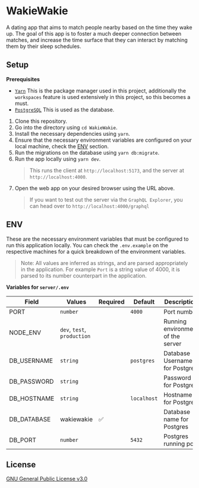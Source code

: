 # WakieWakie

A dating app that aims to match people nearby based on the time they wake up. The goal of this app is to foster a much deeper connection between matches, and increase the time surface that they can interact by matching them by their sleep schedules.

## Setup

**Prerequisites**

- [`Yarn`](https://yarnpkg.com/) This is the package manager used in this project, additionally the `workspaces` feature is used extensively in this project, so this becomes a must.
- [`PostgreSQL`](https://www.postgresql.org/download/) This is used as the database.

1. Clone this repository.
2. Go into the directory using `cd WakieWakie`.
3. Install the necessary dependencies using `yarn`.
4. Ensure that the necessary environment variables are configured on your local machine, check the [ENV](#env) section.
5. Run the migrations on the database using `yarn db:migrate`.
6. Run the app locally using `yarn dev`.
   > This runs the client at `http://localhost:5173`, and the server at `http://localhost:4000`.
7. Open the web app on your desired browser using the URL above.
   > If you want to test out the server via the `GraphQL Explorer`, you can head over to `http://localhost:4000/graphql`

## ENV

These are the necessary environment variables that must be configured to run this application locally. You can check the `.env.example` on the respective machines for a quick breakdown of the environment variables.

> Note: All values are inferred as strings, and are parsed appropriately in the application. For example `Port` is a string value of 4000, it is parsed to its number counterpart in the application.

**Variables for `server/.env`**

| Field       | Values                      | Required | Default     | Description                       |
| ----------- | --------------------------- | -------- | ----------- | --------------------------------- |
| PORT        | `number`                    |          | `4000`      | Port number                       |
| NODE_ENV    | `dev`, `test`, `production` |          |             | Running environment of the server |
| DB_USERNAME | `string`                    |          | `postgres`  | Database Username for Postgres    |
| DB_PASSWORD | `string`                    |          | ` `         | Password for Postgres             |
| DB_HOSTNAME | `string`                    |          | `localhost` | Hostname for Postgres             |
| DB_DATABASE | wakiewakie                  | ✅       |             | Database name for Postgres        |
| DB_PORT     | `number`                    |          | `5432`      | Postgres running port             |

## License

[GNU General Public License v3.0](https://github.com/LaplaceXD/WakieWakie/blob/master/LICENSE)
